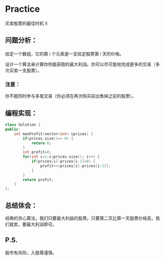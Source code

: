 # Practice
买卖股票的最佳时机 II
## 问题分析：
#### 
给定一个数组，它的第 i 个元素是一支给定股票第 i 天的价格。

设计一个算法来计算你所能获取的最大利润。你可以尽可能地完成更多的交易（多次买卖一支股票）。
### 注意：
你不能同时参与多笔交易（你必须在再次购买前出售掉之前的股票）。
## 编程实现：
```C++
class Solution {
public:
    int maxProfit(vector<int> &prices) {
        if(prices.size()<= 0) {
            return 0;
        }
        int profit=0;
        for(int i=1;i<prices.size(); i++) {
            if(prices[i]-prices[i-1]>0) {
                profit+=(prices[i]-prices[i-1]);
            }
        }
        return profit;
    }
};
```
## 总结体会：
经典的贪心算法，我们只要最大利益的股票。只要第二天比第一天股票价格高，我们就卖，要最大利润即可。
## P.S.
股市有风险，入股需谨慎。